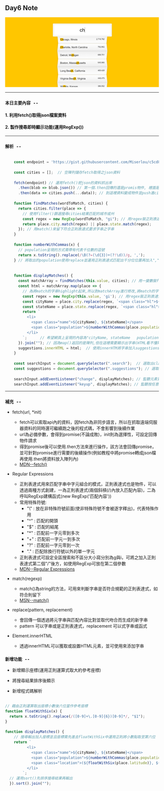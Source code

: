 ## **Day6 Note**

<div align=center><img src="type_ahead.png" width=800></div>

---
### `本日主要內容 --`
#### 1. 利用fetch()取得json檔案資料
#### 2. 製作搜尋即時顯示功能(運用RegExp())

---


### `解析 --`

```js

    const endpoint = 'https://gist.githubusercontent.com/Miserlou/c5cd8364bf9b2420bb29/raw/2bf258763cdddd704f8ffd3ea9a3e81d25e2c6f6/cities.json';

    const cities = [];  // 空陣列儲存fetch取得之json資料

    fetch(endpoint) // 運用fetch()把json的資料抓出來
      .then(blob => blob.json()) // 第一個.then回傳的還是promis物件, 裡面是我們需要的資料使用.json轉成json檔
      .then(data => cities.push(...data)); // 到這裡資料變成物件並push進cities array內

    function findMatches(wordToMatch, cities) {
      return cities.filter(place => {
        // 使用filter()篩選搜尋cities結果匹配的城市或州
        const regex = new RegExp(wordToMatch, "gi"); // 用regex裝正則表達式的要求字串wordToMatch
        return place.city.match(regex) || place.state.match(regex);
      }); // 用match()來留下符合正則表達式要求字串之字串
    }

    function numberWithCommas(x) {
      // population呈現的方式需帶有代表千位數的逗號
      return x.toString().replace(/\B(?=(\d{3})+(?!\d))/g, ',');
    } // 將取出的population使用replace並運用正則表達式匹配出千分位位置再加入","


    function displayMatches() {
      const matchArray = findMatches(this.value, cities); // 用一變數裝findMatches篩選出之字串
      const html = matchArray.map(place => {
        // 為將match的字串highlight起來,所以對matchArray進行修改,將match的字串用<span class="hl"></span>包起來
        const regex = new RegExp(this.value, 'gi'); // 用regex裝正則表達式的要求字串this.value
        const cityName = place.city.replace(regex, `<span class="hl">${this.value}</span>`) // 將城市名稱regex替換成用span及className=hl的語句包起來
        const stateName = place.state.replace(regex, `<span class="hl">${this.value}</span>`) // 將州名稱regex替換成用span及className=hl的語句包起來
        return `
          <li>
            <span class="name">${cityName}, ${stateName}</span>
            <span class="population">${numberWithCommas(place.population)}</span>
          </li>
        `;      // 希望網頁上呈現的內容為"cityName, stateName   population",故將符合的城市及州名稱用span及戴上屬於各自的className之語句包起來
      }).join(""); // 因為map()返回的是陣列,但在這裡需要顯示出字串(HTML看不懂陣列),故使用join()將陣列重新組合成字串
      suggestions.innerHTML = html;  // 使用innerHTM將字串加入suggestions呈現在網頁上
    }

    const searchInput = document.querySelector(".search");  // 選取出className=search的物件
    const suggestions = document.querySelector(".suggestions"); // 選取出classNmae=suggestions的物件

    searchInput.addEventListener("change", displayMatches); // 監聽元素質更改時觸發進入diplayMatches
    searchInput.addEventListener("keyup", displayMatches); // 監聽按任意鍵盤按鍵時觸發進入diplayMatches


```



---

### **`補充 --`**
* fetch(url, *init)
  * fetch可以索取api內的資料，因fetch為非同步語言，所以在抓取遠端伺服器資料的同時還可繼續跑之後的程式碼，不會影響到後續作業
  * url為必備參數，會得到promise(不論成敗)，init則為選擇性，可設定回傳物件請求
  * 得到promise後可以使用.then方法來進行操作，該方法會回傳promise，並可針對promise進行需要的後續操作(例如教程中將promise轉成json檔再使用.then將資料放入陣列內)
  * [MDN--fetch()](https://developer.mozilla.org/en-US/docs/Web/API/Fetch_API)

* Regular Expressions
  * 正則表達式用來匹配字串中字元組合的模式，正則表達式也是物件，可以透過兩種方式創建，一為正則表達式(兩個斜槓(/)內放入匹配內容)，二為呼叫RegExp建構函式(new RegExp('匹配內容'))
  * 常用特殊符號: 
    * "\\" : 放在非特殊符號前面(使非特殊符號不會被逐字釋出)，代表特殊作用
    * "^" : 匹配的開頭
    * "$" : 匹配的結尾
    * "*" : 匹配前一字元零到多次
    * "+" : 匹配前一字元一到多次
    * "?" : 匹配前一字元零到一次
    * "." : 匹配除換行符號以外的單一字元
  * 正則表達式可設定全區搜索和不區分大小寫分別為g與i，可將之加入正則表達式第二個"/"後方，如使用RegExp可放在第二個參數
  * [MDN--Regular Expressions](https://developer.mozilla.org/en-US/docs/Web/JavaScript/Guide/Regular_Expressions)

* match(regexp)
  * match()為string的方法，可用來判斷字串是否符合規範的正則表達式，如符合則留下
  * [MSN--match()](https://developer.mozilla.org/en-US/docs/Web/JavaScript/Reference/Global_Objects/String/match)

* replace(pattern, replacement)
  * 會回傳一個透過將元字串與匹配內容比對並取代吻合而生成的新字串
  * pattern 可以字串或是正則表達式，replacement 可以式字串或函式

* Element.innerHTML
  * 透過innerHTML可以獲取或設置HTML元素，並可使用來添加字串


### **`新增功能 --`**
* 新增顯示座標(運用正則運算式取大約參考座標)
* 將搜尋結果排序後顯示

* 新增程式碼解析

```js

// 藉由正則運算取出座標小數後六位當作參考座標
function floatWithSix(x) {
  return x.toString().replace(/([0-9]+\.[0-9]{6})[0-9]*/, "$1");
}

function displayMatches() {
    // 搜尋輸出加入座標並且座標需先進去floatWithSix中運用正則將小數點取至第六位
    return `
          <li>
            <span class="name">${cityName}, ${stateName}</span>
            <span class="population">${numberWithCommas(place.population)}</span>
            <span class="location">(${floatWithSix(place.latitude)}, ${floatWithSix(place.longitude)})</span>
          </li>
        `;
  // 運用sort()先排序搜尋結果再輸出
  }).sort().join("");

```